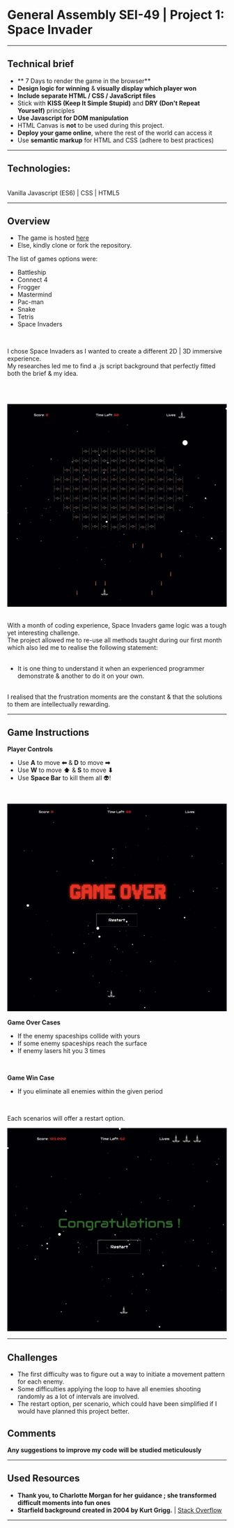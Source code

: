 
# General Assembly SEI-49 | Project 1: Space Invader 
---
## Technical brief

* ** 7 Days to render the game in the browser**
* **Design logic for winning** & **visually display which player won**
* **Include separate HTML / CSS / JavaScript files**
* Stick with **KISS (Keep It Simple Stupid)** and **DRY (Don't Repeat Yourself)** principles
* **Use Javascript for DOM manipulation**
* HTML Canvas is **not** to be used during this project.
* **Deploy your game online**, where the rest of the world can access it
* Use **semantic markup** for HTML and CSS (adhere to best practices)

---
## Technologies:

<br/>
Vanilla Javascript (ES6)
| CSS
| HTML5
<br/>

---
## Overview

* The game is hosted [here](https://julienxemard.github.io/gameProject-1/)
* Else, kindly clone or fork the repository.

The list of games options were:
<br/>
* Battleship
* Connect 4
* Frogger
* Mastermind
* Pac-man
* Snake
* Tetris
* Space Invaders
<br/>

I chose Space Invaders as I wanted to create a different 2D | 3D immersive experience.<br/>
My researches led me to find a .js script background that perfectly fitted both the brief & my idea.<br/>
<br/>

<br/>

![Starfielf](./assets/Screenshot-game.png "Immersive-2DIMG")

<br/>
With a month of coding experience, Space Invaders game logic was a tough yet interesting challenge.<br/>
The project allowed me to re-use all methods taught during our first month which also led me to realise the following statement:<br/>
<br/>

* It is one thing to understand it when an experienced programmer demonstrate & another to do it on your own.<br/>
<br/>
I realised that the frustration moments are the constant & that the solutions to them are intellectually rewarding.<br/>

---
## Game Instructions

**Player Controls**
* Use **A** to move **⬅** & **D** to move **➡**<br/>
* Use **W** to move **⬆** & **S** to move **⬇**<br/>
* Use **Space Bar** to kill them all 👽!<br/>
<br/>

![gameOver](./assets/Screenshot-gameOver.png "ganeOverIMG")

**Game Over Cases**
* If the enemy spaceships collide with yours<br/>
* If some enemy spaceships reach the surface<br/>
* If enemy lasers hit you 3 times<br/>
<br/>

**Game Win Case**
* If you eliminate all enemies within the given period<br/>
<br/>

Each scenarios will offer a restart option.

![win](./assets/Screenshot-win.png "winIMG")

---
## Challenges

* The first difficulty was to figure out a way to initiate a movement pattern for each enemy.<br/>
* Some difficulties applying the loop to have all enemies shooting randomly as a lot of intervals are involved.
* The restart option, per scenario, which could have been simplified if I would have planned this project better.

## Comments

**Any suggestions to improve my code will be studied meticulously**

---
## Used Resources

* **Thank you, to Charlotte Morgan for her guidance ; she transformed difficult moments into fun ones**
* **Starfield background created in 2004 by Kurt Grigg.** |
[Stack Overflow](https://stackoverflow.com/questions/31680639/non-canvas-javascript-starfield-animation-in-latest-explorer-not-smooth)



---
